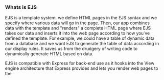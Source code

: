 ### Whats is EJS 

EJS is a template system.  we define HTML pages in the EJS syntax and we specify where various data will go in the page. Then, 
our app combines data with the template and "renders" a complete HTML page where EJS takes our data and inserts it into 
the web page according to how you've defined the template. For example, we could have a table of dynamic data from a database 
and we want EJS to generate the table of data according in our display rules. It saves us from the drudgery of writing code to 
dynamically generate HTML 
based on data.

EJS is compatible with Express for back-end use as it hooks into the View engine architecture that Express provides and lets you render web pages to the


